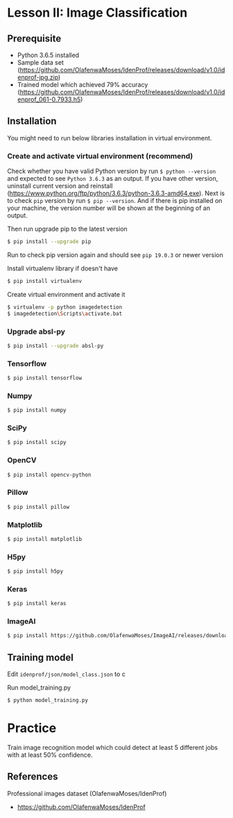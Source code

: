 # Lesson II: Image Classification

## Prerequisite
 - Python 3.6.5 installed
 - Sample data set (https://github.com/OlafenwaMoses/IdenProf/releases/download/v1.0/idenprof-jpg.zip)
 - Trained model which achieved 79% accuracy (https://github.com/OlafenwaMoses/IdenProf/releases/download/v1.0/idenprof_061-0.7933.h5)  
## Installation
You might need to run below libraries installation in virtual environment.
### Create and activate virtual environment (recommend)
Check whether you have valid Python version by run ```$ python --version``` and expected to see ```Python 3.6.3``` as an output.
If you have other version, uninstall current version and reinstall (https://www.python.org/ftp/python/3.6.3/python-3.6.3-amd64.exe).
Next is to check ```pip``` version by run ```$ pip --version```. And if there is pip installed on your machine, the version number will be shown at the beginning of an output.

Then run upgrade pip to the latest version
```bash
$ pip install --upgrade pip
```
Run to check pip version again and should see ```pip 19.0.3``` or newer version

Install virtualenv library if doesn't have
```bash
$ pip install virtualenv
```
Create virtual environment and activate it
```bash
$ virtualenv -p python imagedetection
$ imagedetection\Scripts\activate.bat
```  
### Upgrade absl-py
```bash
$ pip install --upgrade absl-py
```
### Tensorflow
```bash
$ pip install tensorflow
```  
### Numpy
```bash
$ pip install numpy
```  
### SciPy
```bash
$ pip install scipy
```  
### OpenCV
```bash
$ pip install opencv-python
```  
### Pillow
```bash
$ pip install pillow
```  
### Matplotlib
```bash
$ pip install matplotlib
```  
### H5py
```bash
$ pip install h5py
```  
### Keras
```bash
$ pip install keras
```  
### ImageAI
```bash
$ pip install https://github.com/OlafenwaMoses/ImageAI/releases/download/2.0.2/imageai-2.0.2-py3-none-any.whl
```  
## Training model
Edit ```idenprof/json/model_class.json``` to c

Run model_training.py
```bash
$ python model_training.py
```

# Practice
Train image recognition model which could detect at least 5 different jobs with at least 50% confidence. 


## References
Professional images dataset (OlafenwaMoses/IdenProf)  
- https://github.com/OlafenwaMoses/IdenProf  
